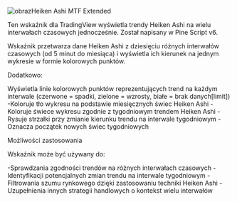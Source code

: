 ![obraz](https://github.com/user-attachments/assets/88b45461-db05-4894-9d0d-177fcdabf740)Heiken Ashi MTF Extended 

Ten wskaźnik dla TradingView wyświetla trendy Heiken Ashi na wielu interwałach czasowych jednocześnie. Został napisany w Pine Script v6.

Wskaźnik przetwarza dane Heiken Ashi z dziesięciu różnych interwałów czasowych (od 5 minut do miesiąca) i wyświetla ich kierunek na jednym wykresie w formie kolorowych punktów. 

Dodatkowo:

Wyświetla linie kolorowych punktów reprezentujących trend na każdym interwale (czerwone = spadki, zielone = wzrosty, białe = brak danych[limit])
-Koloruje tło wykresu na podstawie miesięcznych świec Heiken Ashi
-Koloruje świece wykresu zgodnie z tygodniowym trendem Heiken Ashi
-Rysuje strzałki przy zmianie kierunku trendu na interwale tygodniowym
-Oznacza początek nowych świec tygodniowych


Możliwości zastosowania

Wskaźnik może być używany do:

-Sprawdzania zgodności trendów na różnych interwałach czasowych
-Identyfikacji potencjalnych zmian trendu na interwale tygodniowym 
-Filtrowania szumu rynkowego dzięki zastosowaniu techniki Heiken Ashi
-Uzupełnienia innych strategii handlowych o kontekst wielu interwałów
 
